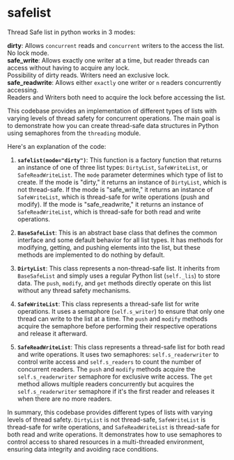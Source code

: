 # safelist
Thread Safe list in python
works in 3 modes:<br>

**dirty**: Allows `concurrent` reads and `concurrent` writers to the access the list. No lock mode.<br>
**safe_write**: Allows exactly one writer at a time, but reader threads can access without
                having to acquire any lock. <br> Possibility of dirty reads. Writers need an exclusive lock. <br>
**safe_readwrite**: Allows either `exactly` one writer or `n` readers concurrently accessing.<br> Readers and Writers 
                    both need to acquire the lock before accessing the list.



This codebase provides an implementation of different types of lists with varying levels of thread safety for concurrent operations. The main goal is to demonstrate how you can create thread-safe data structures in Python using semaphores from the `threading` module.

Here's an explanation of the code:

1. **`safelist(mode="dirty")`**: This function is a factory function that returns an instance of one of three list types: `DirtyList`, `SafeWriteList`, or `SafeReadWriteList`. The `mode` parameter determines which type of list to create. If the mode is "dirty," it returns an instance of `DirtyList`, which is not thread-safe. If the mode is "safe_write," it returns an instance of `SafeWriteList`, which is thread-safe for write operations (push and modify). If the mode is "safe_readwrite," it returns an instance of `SafeReadWriteList`, which is thread-safe for both read and write operations.

2. **`BaseSafeList`**: This is an abstract base class that defines the common interface and some default behavior for all list types. It has methods for modifying, getting, and pushing elements into the list, but these methods are implemented to do nothing by default.

3. **`DirtyList`**: This class represents a non-thread-safe list. It inherits from `BaseSafeList` and simply uses a regular Python list (`self._lis`) to store data. The `push`, `modify`, and `get` methods directly operate on this list without any thread safety mechanisms.

4. **`SafeWriteList`**: This class represents a thread-safe list for write operations. It uses a semaphore (`self.s_writer`) to ensure that only one thread can write to the list at a time. The `push` and `modify` methods acquire the semaphore before performing their respective operations and release it afterward.

5. **`SafeReadWriteList`**: This class represents a thread-safe list for both read and write operations. It uses two semaphores: `self.s_readerwriter` to control write access and `self.s_readers` to count the number of concurrent readers. The `push` and `modify` methods acquire the `self.s_readerwriter` semaphore for exclusive write access. The `get` method allows multiple readers concurrently but acquires the `self.s_readerwriter` semaphore if it's the first reader and releases it when there are no more readers.

In summary, this codebase provides different types of lists with varying levels of thread safety. `DirtyList` is not thread-safe, `SafeWriteList` is thread-safe for write operations, and `SafeReadWriteList` is thread-safe for both read and write operations. It demonstrates how to use semaphores to control access to shared resources in a multi-threaded environment, ensuring data integrity and avoiding race conditions.
